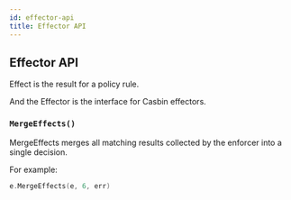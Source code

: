 ```yaml
---
id: effector-api
title: Effector API
---
```

## Effector API

Effect is the result for a policy rule.  

And the Effector is the interface for Casbin effectors.

### `MergeEffects()`

MergeEffects merges all matching results collected by the enforcer into a single decision.

For example:

<!--DOCUSAURUS_CODE_TABS-->

<!--Go-->
```go
e.MergeEffects(e, 6, err)
```
<!--END_DOCUSAURUS_CODE_TABS-->
